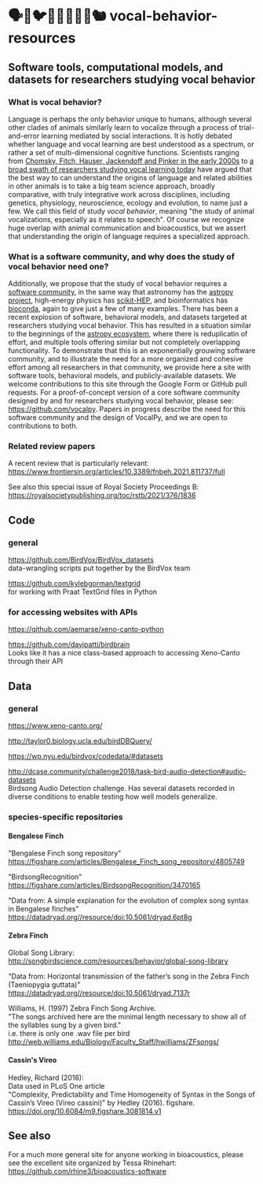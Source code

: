 # 🗣💬🐦🐁🐳🦚🐔🐑🐿 vocal-behavior-resources
## Software tools, computational models, and datasets for researchers studying vocal behavior

### What is vocal behavior?
Language is perhaps the only behavior unique to humans, 
although several other clades of animals 
similarly learn to vocalize through a process of trial-and-error learning 
mediated by social interactions. 
It is hotly debated 
whether language and vocal learning 
are best understood as a spectrum, 
or rather a set of multi-dimensional cognitive functions.
Scientists ranging from 
[Chomsky, Fitch, Hauser, Jackendoff and Pinker in the early 2000s](https://dash.harvard.edu/bitstream/handle/1/3117935/Hauser_EvolutionLanguageFaculty.pdf?sequen) 
to 
[a broad swath of researchers studying vocal learning today](https://royalsocietypublishing.org/toc/rstb/2021/376/1836)
have argued that the best way to can understand the origins 
of language and related abilities in other animals 
is to take a big team science approach, 
broadly comparative, 
with truly integrative work across disciplines, 
including genetics, physiology, neuroscience, ecology and evolution, to name just a few.
We call this field of study *vocal behavior*, 
meaning "the study of animal vocalizations, especially as it relates to speech".
Of course we recognize huge overlap 
with animal communication and bioacoustics, 
but we assert that 
understanding the origin of language requires a specialized approach.

### What is a software community, and why does the study of vocal behavior need one?
Additionally, 
we propose that the study of vocal behavior 
requires a
[software community](https://zenodo.org/record/6257662),
in the same way that 
astronomy has the [astropy project](https://www.astropy.org/about.html),
high-energy physics has [scikit-HEP](https://scikit-hep.org/),
and bioinformatics has [bioconda](https://bioconda.github.io/),
again to give just a few of many examples.
There has been a recent explosion of software, 
behavioral models, and datasets 
targeted at researchers studying vocal behavior.
This has resulted in a situation 
similar to the beginnings of the 
[astropy ecosystem](https://arxiv.org/abs/1610.03159), 
where there is reduplicatin of effort, 
and multiple tools offering similar 
but not completely overlapping functionality.
To demonstrate that this is an exponentially grouwing software community, 
and to illustrate the need for a more organized and cohesive effort 
among all researchers in that community, 
we provide here a site with software tools,
behavioral models, and publicly-available datasets.
We welcome contributions to this site through the Google Form or GitHub pull requests.
For a proof-of-concept version of 
a core software community designed 
by and for researchers studying vocal behavior,
please see: https://github.com/vocalpy.
Papers in progress describe the need for this software community 
and the design of VocalPy, and we are open to 
contributions to both.

### Related review papers
A recent review that is particularly relevant:  
https://www.frontiersin.org/articles/10.3389/fnbeh.2021.811737/full

See also this special issue of Royal Society Proceedings B:
https://royalsocietypublishing.org/toc/rstb/2021/376/1836

## Code

### general

https://github.com/BirdVox/BirdVox_datasets  
data-wrangling scripts put together by the BirdVox team  

https://github.com/kylebgorman/textgrid  
for working with Praat TextGrid files in Python  

### for accessing websites with APIs

https://github.com/aemarse/xeno-canto-python  

https://github.com/davipatti/birdbrain  
Looks like it has a nice class-based approach to accessing Xeno-Canto through their API  

## Data

### general

https://www.xeno-canto.org/

http://taylor0.biology.ucla.edu/birdDBQuery/

https://wp.nyu.edu/birdvox/codedata/#datasets

http://dcase.community/challenge2018/task-bird-audio-detection#audio-datasets  
Birdsong Audio Detection challenge. Has several datasets recorded 
in diverse conditions to enable testing how well models generalize.

### species-specific repositories

#### Bengalese Finch

"Bengalese Finch song repository"  
https://figshare.com/articles/Bengalese_Finch_song_repository/4805749

"BirdsongRecognition"  
https://figshare.com/articles/BirdsongRecognition/3470165

"Data from: A simple explanation for the evolution of complex song syntax in Bengalese finches"  
https://datadryad.org//resource/doi:10.5061/dryad.6pt8g

#### Zebra Finch

Global Song Library:  
http://songbirdscience.com/resources/behavior/global-song-library

"Data from: Horizontal transmission of the father’s song in the Zebra Finch (Taeniopygia guttata)"  
https://datadryad.org//resource/doi:10.5061/dryad.7137r

Williams, H. (1997) Zebra Finch Song Archive.  
"The songs archived here are the minimal length necessary to show all of the syllables sung by a given bird."  
i.e. there is only one .wav file per bird  
http://web.williams.edu/Biology/Faculty_Staff/hwilliams/ZFsongs/

#### Cassin's Vireo
Hedley, Richard (2016):  
Data used in PLoS One article  
"Complexity, Predictability and Time Homogeneity of Syntax in the Songs of Cassin’s Vireo (Vireo cassini)"
by Hedley (2016). figshare.  
https://doi.org/10.6084/m9.figshare.3081814.v1

## See also
For a much more general site for anyone working in bioacoustics, 
please see the excellent site organized by Tessa Rhinehart: 
https://github.com/rhine3/bioacoustics-software
